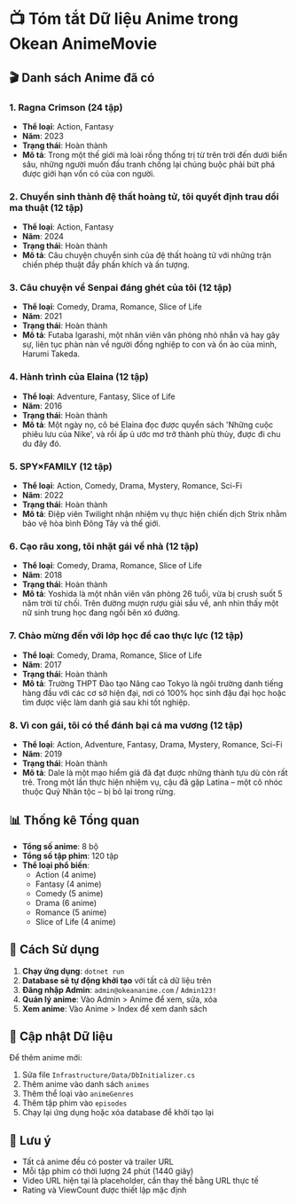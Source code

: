 # 📺 Tóm tắt Dữ liệu Anime trong Okean AnimeMovie

## 🎬 Danh sách Anime đã có

### 1. **Ragna Crimson** (24 tập)
- **Thể loại**: Action, Fantasy
- **Năm**: 2023
- **Trạng thái**: Hoàn thành
- **Mô tả**: Trong một thế giới mà loài rồng thống trị từ trên trời đến dưới biển sâu, những người muốn đấu tranh chống lại chúng buộc phải bứt phá được giới hạn vốn có của con người.

### 2. **Chuyển sinh thành đệ thất hoàng tử, tôi quyết định trau dồi ma thuật** (12 tập)
- **Thể loại**: Action, Fantasy
- **Năm**: 2024
- **Trạng thái**: Hoàn thành
- **Mô tả**: Câu chuyện chuyển sinh của đệ thất hoàng tử với những trận chiến phép thuật đầy phấn khích và ấn tượng.

### 3. **Câu chuyện về Senpai đáng ghét của tôi** (12 tập)
- **Thể loại**: Comedy, Drama, Romance, Slice of Life
- **Năm**: 2021
- **Trạng thái**: Hoàn thành
- **Mô tả**: Futaba Igarashi, một nhân viên văn phòng nhỏ nhắn và hay gây sự, liên tục phàn nàn về người đồng nghiệp to con và ồn ào của mình, Harumi Takeda.

### 4. **Hành trình của Elaina** (12 tập)
- **Thể loại**: Adventure, Fantasy, Slice of Life
- **Năm**: 2016
- **Trạng thái**: Hoàn thành
- **Mô tả**: Một ngày nọ, cô bé Elaina đọc được quyển sách 'Những cuộc phiêu lưu của Nike', và rồi ấp ủ ước mơ trở thành phù thủy, được đi chu du đây đó.

### 5. **SPY×FAMILY** (12 tập)
- **Thể loại**: Action, Comedy, Drama, Mystery, Romance, Sci-Fi
- **Năm**: 2022
- **Trạng thái**: Hoàn thành
- **Mô tả**: Điệp viên Twilight nhận nhiệm vụ thực hiện chiến dịch Strix nhằm bảo vệ hòa bình Đông Tây và thế giới.

### 6. **Cạo râu xong, tôi nhặt gái về nhà** (12 tập)
- **Thể loại**: Comedy, Drama, Romance, Slice of Life
- **Năm**: 2018
- **Trạng thái**: Hoàn thành
- **Mô tả**: Yoshida là một nhân viên văn phòng 26 tuổi, vừa bị crush suốt 5 năm trời từ chối. Trên đường mượn rượu giải sầu về, anh nhìn thấy một nữ sinh trung học đang ngồi bên xó đường.

### 7. **Chào mừng đến với lớp học đề cao thực lực** (12 tập)
- **Thể loại**: Comedy, Drama, Romance, Slice of Life
- **Năm**: 2017
- **Trạng thái**: Hoàn thành
- **Mô tả**: Trường THPT Đào tạo Nâng cao Tokyo là ngôi trường danh tiếng hàng đầu với các cơ sở hiện đại, nơi có 100% học sinh đậu đại học hoặc tìm được việc làm danh giá sau khi tốt nghiệp.

### 8. **Vì con gái, tôi có thể đánh bại cả ma vương** (12 tập)
- **Thể loại**: Action, Adventure, Fantasy, Drama, Mystery, Romance, Sci-Fi
- **Năm**: 2019
- **Trạng thái**: Hoàn thành
- **Mô tả**: Dale là một mạo hiểm giả đã đạt được những thành tựu dù còn rất trẻ. Trong một lần thực hiện nhiệm vụ, cậu đã gặp Latina – một cô nhóc thuộc Quỷ Nhân tộc – bị bỏ lại trong rừng.

## 📊 Thống kê Tổng quan

- **Tổng số anime**: 8 bộ
- **Tổng số tập phim**: 120 tập
- **Thể loại phổ biến**: 
  - Action (4 anime)
  - Fantasy (4 anime)
  - Comedy (5 anime)
  - Drama (6 anime)
  - Romance (5 anime)
  - Slice of Life (4 anime)

## 🎯 Cách Sử dụng

1. **Chạy ứng dụng**: `dotnet run`
2. **Database sẽ tự động khởi tạo** với tất cả dữ liệu trên
3. **Đăng nhập Admin**: `admin@okeananime.com` / `Admin123!`
4. **Quản lý anime**: Vào Admin > Anime để xem, sửa, xóa
5. **Xem anime**: Vào Anime > Index để xem danh sách

## 🔧 Cập nhật Dữ liệu

Để thêm anime mới:
1. Sửa file `Infrastructure/Data/DbInitializer.cs`
2. Thêm anime vào danh sách `animes`
3. Thêm thể loại vào `animeGenres`
4. Thêm tập phim vào `episodes`
5. Chạy lại ứng dụng hoặc xóa database để khởi tạo lại

## 📝 Lưu ý

- Tất cả anime đều có poster và trailer URL
- Mỗi tập phim có thời lượng 24 phút (1440 giây)
- Video URL hiện tại là placeholder, cần thay thế bằng URL thực tế
- Rating và ViewCount được thiết lập mặc định
